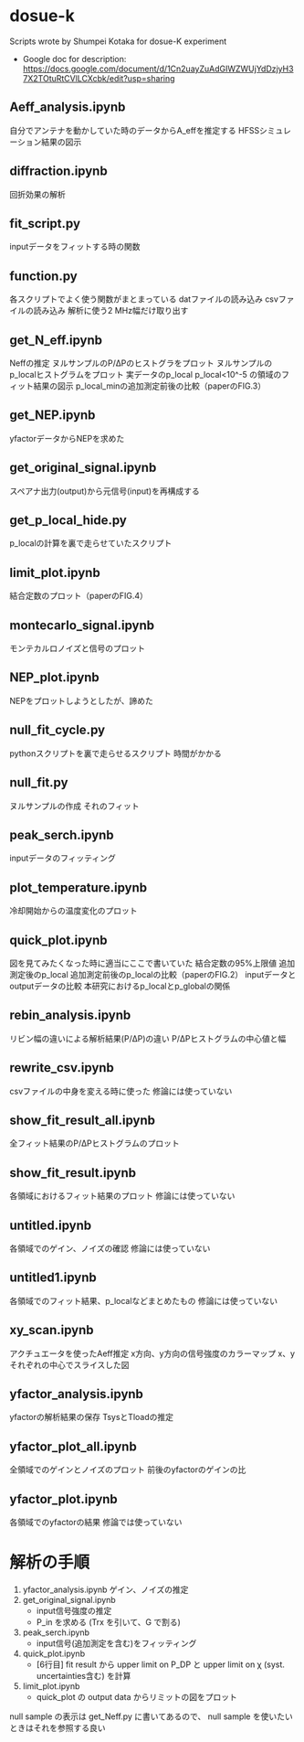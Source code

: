 # dosue-k
Scripts wrote by Shumpei Kotaka for dosue-K experiment

* Google doc for description: https://docs.google.com/document/d/1Cn2uayZuAdGIWZWUjYdDzjyH37X2TOtuRtCVlLCXcbk/edit?usp=sharing


Aeff\_analysis.ipynb
----------------
自分でアンテナを動かしていた時のデータからA\_effを推定する
HFSSシミュレーション結果の図示

diffraction.ipynb
----------------
回折効果の解析

fit\_script.py
----------------
inputデータをフィットする時の関数

function.py
----------------
各スクリプトでよく使う関数がまとまっている
datファイルの読み込み
csvファイルの読み込み
解析に使う2 MHz幅だけ取り出す

get\_N\_eff.ipynb
----------------
Neffの推定
ヌルサンプルのP/ΔPのヒストグラをプロット
ヌルサンプルのp\_localヒストグラムをプロット
実データのp\_local
p\_local<10^-5 の領域のフィット結果の図示
p\_local\_minの追加測定前後の比較（paperのFIG.3）

get\_NEP.ipynb
----------------
yfactorデータからNEPを求めた

get\_original\_signal.ipynb
----------------
スペアナ出力(output)から元信号(input)を再構成する

get\_p\_local\_hide.py
----------------
p\_localの計算を裏で走らせていたスクリプト

limit\_plot.ipynb
----------------
結合定数のプロット（paperのFIG.4）

montecarlo\_signal.ipynb
----------------
モンテカルロノイズと信号のプロット

NEP\_plot.ipynb
----------------
NEPをプロットしようとしたが、諦めた

null\_fit\_cycle.py
----------------
pythonスクリプトを裏で走らせるスクリプト
時間がかかる

null\_fit.py
----------------
ヌルサンプルの作成
それのフィット

peak\_serch.ipynb
----------------
inputデータのフィッティング

plot\_temperature.ipynb
----------------
冷却開始からの温度変化のプロット

quick\_plot.ipynb
----------------
図を見てみたくなった時に適当にここで書いていた
結合定数の95%上限値
追加測定後のp\_local
追加測定前後のp\_localの比較（paperのFIG.2）
inputデータとoutputデータの比較
本研究におけるp\_localとp\_globalの関係

rebin\_analysis.ipynb
----------------
リビン幅の違いによる解析結果(P/ΔP)の違い
P/ΔPヒストグラムの中心値と幅

rewrite\_csv.ipynb
----------------
csvファイルの中身を変える時に使った
修論には使っていない

show\_fit\_result\_all.ipynb
----------------
全フィット結果のP/ΔPヒストグラムのプロット

show\_fit\_result.ipynb
----------------
各領域におけるフィット結果のプロット
修論には使っていない

untitled.ipynb
----------------
各領域でのゲイン、ノイズの確認
修論には使っていない

untitled1.ipynb
----------------
各領域でのフィット結果、p\_localなどまとめたもの
修論には使っていない

xy\_scan.ipynb
----------------
アクチュエータを使ったAeff推定
x方向、y方向の信号強度のカラーマップ
x、yそれぞれの中心でスライスした図

yfactor\_analysis.ipynb
----------------
yfactorの解析結果の保存
TsysとTloadの推定

yfactor\_plot\_all.ipynb
----------------
全領域でのゲインとノイズのプロット
前後のyfactorのゲインの比

yfactor\_plot.ipynb
----------------
各領域でのyfactorの結果
修論では使っていない



# 解析の手順

 1. yfactor\_analysis.ipynb
	ゲイン、ノイズの推定
 2. get\_original\_signal.ipynb
	- input信号強度の推定
	- P\_in を求める (Trx を引いて、G で割る)
 4. peak\_serch.ipynb
	- input信号(追加測定を含む)をフィッティング
 5. quick\_plot.ipynb 
	- [6行目] fit result から upper limit on P\_DP と upper limit on χ (syst. uncertainties含む) を計算
 6. limit\_plot.ipynb
	- quick\_plot の output data からリミットの図をプロット

null sample の表示は get\_Neff.py に書いてあるので、 null sample を使いたいときはそれを参照する良い

